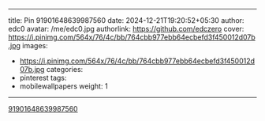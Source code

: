 
---
title: Pin 91901648639987560
date: 2024-12-21T19:20:52+05:30
author: edc0
avatar: /me/edc0.jpg
authorlink: https://github.com/edczero
cover: https://i.pinimg.com/564x/76/4c/bb/764cbb977ebb64ecbefd3f450012d07b.jpg
images:
   - https://i.pinimg.com/564x/76/4c/bb/764cbb977ebb64ecbefd3f450012d07b.jpg
categories:
  - pinterest
tags:
  - mobilewallpapers
weight: 1
---

<!--more-->

[91901648639987560](https://in.pinterest.com/pin/91901648639987560/)

	